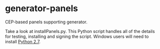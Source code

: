 generator-panels
================

CEP-based panels supporting generator.

Take a look at installPanels.py.  This Python script handles all of the details for testing,
installing and signing the script.  Windows users will need to install [Python 2.7](http://www.python.org/download/).
